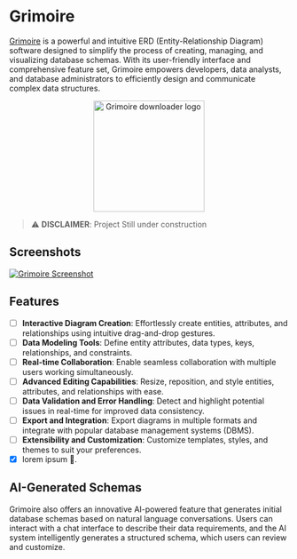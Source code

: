 # Grimoire

[Grimoire](https://gri-moire.vercel.app/) is a powerful and intuitive ERD (Entity-Relationship Diagram) software designed to simplify the process of creating, managing, and visualizing database schemas. With its user-friendly interface and comprehensive feature set, Grimoire empowers developers, data analysts, and database administrators to efficiently design and communicate complex data structures.

<a href="https://gri-moire.vercel.app/">
<center>
<img src="" alt="Grimoire downloader logo" width="200" align="center" />
</center>
</a>

> ⚠️ **DISCLAIMER**: Project Still under construction

## Screenshots

[![Grimoire Screenshot](/path/to/screenshot.png)](https://gri-moire.vercel.app/)

## Features

-  [ ] **Interactive Diagram Creation**: Effortlessly create entities, attributes, and relationships using intuitive drag-and-drop gestures.
-  [ ] **Data Modeling Tools**: Define entity attributes, data types, keys, relationships, and constraints.
-  [ ] **Real-time Collaboration**: Enable seamless collaboration with multiple users working simultaneously.
-  [ ] **Advanced Editing Capabilities**: Resize, reposition, and style entities, attributes, and relationships with ease.
-  [ ] **Data Validation and Error Handling**: Detect and highlight potential issues in real-time for improved data consistency.
-  [ ] **Export and Integration**: Export diagrams in multiple formats and integrate with popular database management systems (DBMS).
-  [ ] **Extensibility and Customization**: Customize templates, styles, and themes to suit your preferences.
-  [x] lorem ipsum 🐤.

## AI-Generated Schemas

Grimoire also offers an innovative AI-powered feature that generates initial database schemas based on natural language conversations. Users can interact with a chat interface to describe their data requirements, and the AI system intelligently generates a structured schema, which users can review and customize.


